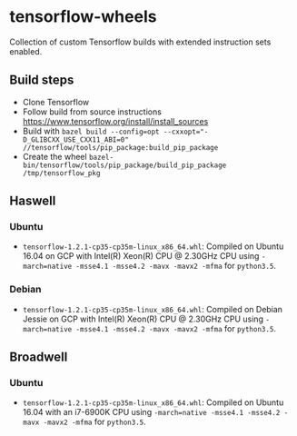 # tensorflow-wheels

Collection of custom Tensorflow builds with extended instruction sets enabled.

## Build steps

- Clone Tensorflow
- Follow build from source instructions https://www.tensorflow.org/install/install_sources
- Build with `bazel build --config=opt --cxxopt="-D_GLIBCXX_USE_CXX11_ABI=0" //tensorflow/tools/pip_package:build_pip_package`
- Create the wheel `bazel-bin/tensorflow/tools/pip_package/build_pip_package /tmp/tensorflow_pkg`

## Haswell

### Ubuntu

* `tensorflow-1.2.1-cp35-cp35m-linux_x86_64.whl`: Compiled on Ubuntu 16.04 on GCP with Intel(R) Xeon(R) CPU @ 2.30GHz CPU using `-march=native -msse4.1 -msse4.2 -mavx -mavx2 -mfma` for `python3.5`.

### Debian

* `tensorflow-1.2.1-cp35-cp35m-linux_x86_64.whl`: Compiled on Debian Jessie on GCP with Intel(R) Xeon(R) CPU @ 2.30GHz CPU using `-march=native -msse4.1 -msse4.2 -mavx -mavx2 -mfma` for `python3.5`.

## Broadwell

### Ubuntu

* `tensorflow-1.2.1-cp35-cp35m-linux_x86_64.whl`: Compiled on Ubuntu 16.04 with an i7-6900K CPU using `-march=native -msse4.1 -msse4.2 -mavx -mavx2 -mfma` for `python3.5`.

